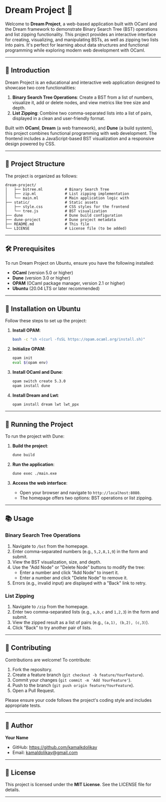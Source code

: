 # Dream Project 🌳

Welcome to **Dream Project**, a web-based application built with OCaml and the Dream framework to demonstrate Binary Search Tree (BST) operations and list zipping functionality. This project provides an interactive interface for creating, visualizing, and manipulating BSTs, as well as zipping two lists into pairs. It's perfect for learning about data structures and functional programming while exploring modern web development with OCaml.

---

## 🌟 Introduction

Dream Project is an educational and interactive web application designed to showcase two core functionalities:

1. **Binary Search Tree Operations**: Create a BST from a list of numbers, visualize it, add or delete nodes, and view metrics like tree size and depth.
2. **List Zipping**: Combine two comma-separated lists into a list of pairs, displayed in a clean and user-friendly format.

Built with **OCaml**, **Dream** (a web framework), and **Dune** (a build system), this project combines functional programming with web development. The frontend includes a JavaScript-based BST visualization and a responsive design powered by CSS.

---

## 📂 Project Structure

The project is organized as follows:

```
dream-project/
│   ├── bstree.ml          # Binary Search Tree 
│   ├── zip.ml             # List zipping implementation
│   └── main.ml            # Main application logic with 
├── static/                # Static assets
│   ├── style.css          # CSS styles for the frontend
│   └── tree.js            # BST visualization
├── dune                   # Dune build configuration
├── dune-project           # Dune project metadata
├── README.md              # This file
└── LICENSE                # License file (to be added)
```

---

## 🛠️ Prerequisites

To run Dream Project on Ubuntu, ensure you have the following installed:

- **OCaml** (version 5.0 or higher)
- **Dune** (version 3.0 or higher)
- **OPAM** (OCaml package manager, version 2.1 or higher)
- **Ubuntu** (20.04 LTS or later recommended)

---

## 🐧 Installation on Ubuntu

Follow these steps to set up the project:

1. **Install OPAM**:

   ```bash
   bash -c "sh <(curl -fsSL https://opam.ocaml.org/install.sh)"
   ```

2. **Initialize OPAM**:

   ```bash
   opam init
   eval $(opam env)
   ```

3. **Install OCaml and Dune**:

   ```bash
   opam switch create 5.3.0
   opam install dune
   ```

4. **Install Dream and Lwt**:

   ```bash
   opam install dream lwt lwt_ppx
   ```

---

## 🚀 Running the Project

To run the project with Dune:

1. **Build the project**:

   ```bash
   dune build
   ```

2. **Run the application**:

   ```bash
   dune exec ./main.exe
   ```

3. **Access the web interface**:

   - Open your browser and navigate to `http://localhost:8080`.
   - The homepage offers two options: BST operations or list zipping.

---

## 📚 Usage

### Binary Search Tree Operations

1. Navigate to `/bst` from the homepage.
2. Enter comma-separated numbers (e.g., `5,2,8,1,9`) in the form and submit.
3. View the BST visualization, size, and depth.
4. Use the "Add Node" or "Delete Node" buttons to modify the tree:
   - Enter a number and click "Add Node" to insert it.
   - Enter a number and click "Delete Node" to remove it.
5. Errors (e.g., invalid input) are displayed with a "Back" link to retry.

### List Zipping

1. Navigate to `/zip` from the homepage.
2. Enter two comma-separated lists (e.g., `a,b,c` and `1,2,3`) in the form and submit.
3. View the zipped result as a list of pairs (e.g., `(a,1), (b,2), (c,3)`).
4. Click "Back" to try another pair of lists.

---

## 🤝 Contributing

Contributions are welcome! To contribute:

1. Fork the repository.
2. Create a feature branch (`git checkout -b feature/YourFeature`).
3. Commit your changes (`git commit -m 'Add YourFeature'`).
4. Push to the branch (`git push origin feature/YourFeature`).
5. Open a Pull Request.

Please ensure your code follows the project's coding style and includes appropriate tests.

---

## 👤 Author

**Your Name**

- GitHub: https://github.com/kamalkdolikay
- Email: kamaldolikay@gmail.com

---

## 📜 License

This project is licensed under the **MIT License**. See the LICENSE file for details.

---
